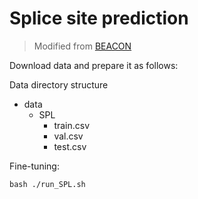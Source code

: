 # Splice site prediction
> Modified from [BEACON](https://github.com/terry-r123/RNABenchmark)

Download data and prepare it as follows:

Data directory structure
- data
    - SPL
        - train.csv
        - val.csv
        - test.csv

Fine-tuning:
```shell
bash ./run_SPL.sh
```
